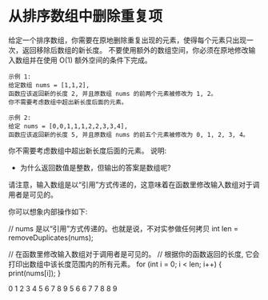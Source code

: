 # 从排序数组中删除重复项

给定一个排序数组，你需要在原地删除重复出现的元素，使得每个元素只出现一次，返回移除后数组的新长度。 不要使用额外的数组空间，你必须在原地修改输入数组并在使用 O\(1\) 额外空间的条件下完成。

```text
示例 1:
给定数组 nums = [1,1,2],
函数应该返回新的长度 2, 并且原数组 nums 的前两个元素被修改为 1, 2。
你不需要考虑数组中超出新长度后面的元素。
```

```text
示例 2:
给定 nums = [0,0,1,1,1,2,2,3,3,4],
函数应该返回新的长度 5, 并且原数组 nums 的前五个元素被修改为 0, 1, 2, 3, 4。
```

你不需要考虑数组中超出新长度后面的元素。 说明:

* 为什么返回数值是整数，但输出的答案是数组呢?

请注意，输入数组是以“引用”方式传递的，这意味着在函数里修改输入数组对于调用者是可见的。

你可以想象内部操作如下:

// nums 是以“引用”方式传递的。也就是说，不对实参做任何拷贝 int len = removeDuplicates\(nums\);

// 在函数里修改输入数组对于调用者是可见的。 // 根据你的函数返回的长度, 它会打印出数组中该长度范围内的所有元素。 for \(int i = 0; i &lt; len; i++\) { print\(nums\[i\]\); }

0 1 2 3 4 5 6 7 8 9 5 6 6 7 7 8 8 9


